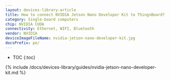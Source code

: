 ```yaml
---
layout: devices-library-article
title: How to connect NVIDIA Jetson Nano Developer Kit to ThingsBoard?
category: Single-board computers
chip: NVIDIA CUDA
connectivity: Ethernet, WIFI, Bluetooth
vendor: NVIDIA
deviceImageFileName: nvidia-jetson-nano-developer-kit.jpg
docsPrefix: pe/
---
```



* TOC
{:toc}

{% include /docs/devices-library/guides/nvidia-jetson-nano-developer-kit.md %}